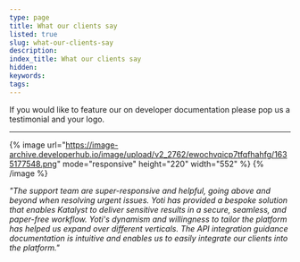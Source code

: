 ```yaml
---
type: page
title: What our clients say
listed: true
slug: what-our-clients-say
description: 
index_title: What our clients say
hidden: 
keywords: 
tags: 
---
```


If you would like to feature our on developer documentation please pop us a testimonial and your logo.

---

{% image url="https://image-archive.developerhub.io/image/upload/v2_2762/ewochvqicp7tfqfhahfg/1635177548.png" mode="responsive" height="220" width="552" %}
{% /image %}

_"The support team are super-responsive and helpful, going above and beyond when resolving urgent issues. Yoti has provided a bespoke solution that enables Katalyst to deliver sensitive results in a secure, seamless, and paper-free workflow. Yoti's dynamism and willingness to tailor the platform has helped us expand over different verticals. The API integration guidance documentation is intuitive and enables us to easily integrate our clients into the platform."_
